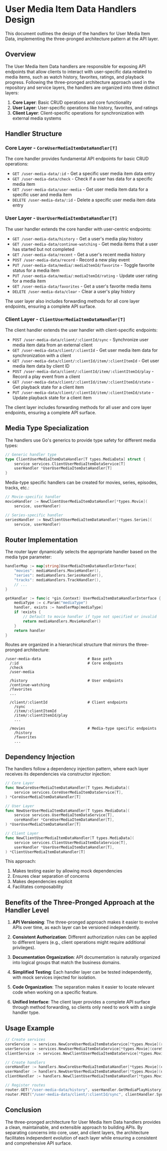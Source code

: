 # User Media Item Data Handlers Design

This document outlines the design of the handlers for User Media Item Data, implementing the three-pronged architecture pattern at the API layer.

## Overview

The User Media Item Data handlers are responsible for exposing API endpoints that allow clients to interact with user-specific data related to media items, such as watch history, favorites, ratings, and playback progress. Following the three-pronged architecture approach used in the repository and service layers, the handlers are organized into three distinct layers:

1. **Core Layer**: Basic CRUD operations and core functionality
2. **User Layer**: User-specific operations like history, favorites, and ratings
3. **Client Layer**: Client-specific operations for synchronization with external media systems

## Handler Structure

### Core Layer - `CoreUserMediaItemDataHandler[T]`

The core handler provides fundamental API endpoints for basic CRUD operations:

- `GET /user-media-data/:id` - Get a specific user media item data entry
- `GET /user-media-data/check` - Check if a user has data for a specific media item
- `GET /user-media-data/user-media` - Get user media item data for a specific user and media item
- `DELETE /user-media-data/:id` - Delete a specific user media item data entry

### User Layer - `UserUserMediaItemDataHandler[T]`

The user handler extends the core handler with user-centric endpoints:

- `GET /user-media-data/history` - Get a user's media play history
- `GET /user-media-data/continue-watching` - Get media items that a user has started but not completed
- `GET /user-media-data/recent` - Get a user's recent media history
- `POST /user-media-data/record` - Record a new play event
- `PUT /user-media-data/media/:mediaItemId/favorite` - Toggle favorite status for a media item
- `PUT /user-media-data/media/:mediaItemId/rating` - Update user rating for a media item
- `GET /user-media-data/favorites` - Get a user's favorite media items
- `DELETE /user-media-data/clear` - Clear a user's play history

The user layer also includes forwarding methods for all core layer endpoints, ensuring a complete API surface.

### Client Layer - `ClientUserMediaItemDataHandler[T]`

The client handler extends the user handler with client-specific endpoints:

- `POST /user-media-data/client/:clientId/sync` - Synchronize user media item data from an external client
- `GET /user-media-data/client/:clientId` - Get user media item data for synchronization with a client
- `GET /user-media-data/client/:clientId/item/:clientItemId` - Get user media item data by client ID
- `POST /user-media-data/client/:clientId/item/:clientItemId/play` - Record a play event from a client
- `GET /user-media-data/client/:clientId/item/:clientItemId/state` - Get playback state for a client item
- `PUT /user-media-data/client/:clientId/item/:clientItemId/state` - Update playback state for a client item

The client layer includes forwarding methods for all user and core layer endpoints, ensuring a complete API surface.

## Media Type Specialization

The handlers use Go's generics to provide type safety for different media types:

```go
// Generic handler type
type ClientUserMediaItemDataHandler[T types.MediaData] struct {
    service services.ClientUserMediaItemDataService[T]
    userHandler *UserUserMediaItemDataHandler[T]
}
```

Media-type specific handlers can be created for movies, series, episodes, tracks, etc.:

```go
// Movie-specific handler
movieHandler := NewClientUserMediaItemDataHandler[*types.Movie](
    service, userHandler)

// Series-specific handler
seriesHandler := NewClientUserMediaItemDataHandler[*types.Series](
    service, userHandler)
```

## Router Implementation

The router layer dynamically selects the appropriate handler based on the media type parameter:

```go
handlerMap := map[string]UserMediaItemDataHandlerInterface{
    "movies": mediaHandlers.MovieHandler(),
    "series": mediaHandlers.SeriesHandler(),
    "tracks": mediaHandlers.TrackHandler(),
    // ...
}

getHandler := func(c *gin.Context) UserMediaItemDataHandlerInterface {
    mediaType := c.Param("mediaType")
    handler, exists := handlerMap[mediaType]
    if !exists {
        // Default to movie handler if type not specified or invalid
        return mediaHandlers.MovieHandler()
    }
    return handler
}
```

Routes are organized in a hierarchical structure that mirrors the three-pronged architecture:

```
/user-media-data                     # Base path
  /:id                               # Core endpoints
  /check
  /user-media

  /history                           # User endpoints
  /continue-watching
  /favorites
  ...

  /client/:clientId                  # Client endpoints
    /sync
    /item/:clientItemId
    /item/:clientItemId/play
    ...

  /movies                            # Media-type specific endpoints
    /history
    /favorites
    ...
```

## Dependency Injection

The handlers follow a dependency injection pattern, where each layer receives its dependencies via constructor injection:

```go
// Core Layer
func NewCoreUserMediaItemDataHandler[T types.MediaData](
    service services.CoreUserMediaItemDataService[T],
) *CoreUserMediaItemDataHandler[T]

// User Layer
func NewUserUserMediaItemDataHandler[T types.MediaData](
    service services.UserMediaItemDataService[T],
    coreHandler *CoreUserMediaItemDataHandler[T],
) *UserUserMediaItemDataHandler[T]

// Client Layer
func NewClientUserMediaItemDataHandler[T types.MediaData](
    service services.ClientUserMediaItemDataService[T],
    userHandler *UserUserMediaItemDataHandler[T],
) *ClientUserMediaItemDataHandler[T]
```

This approach:
1. Makes testing easier by allowing mock dependencies
2. Ensures clear separation of concerns
3. Makes dependencies explicit
4. Facilitates composability

## Benefits of the Three-Pronged Approach at the Handler Level

1. **API Versioning**: The three-pronged approach makes it easier to evolve APIs over time, as each layer can be versioned independently.

2. **Consistent Authorization**: Different authorization rules can be applied to different layers (e.g., client operations might require additional privileges).

3. **Documentation Organization**: API documentation is naturally organized into logical groups that match the business domains.

4. **Simplified Testing**: Each handler layer can be tested independently, with mock services injected for isolation.

5. **Code Organization**: The separation makes it easier to locate relevant code when working on a specific feature.

6. **Unified Interface**: The client layer provides a complete API surface through method forwarding, so clients only need to work with a single handler type.

## Usage Example

```go
// Create services
coreService := services.NewCoreUserMediaItemDataService[*types.Movie](repo)
userService := services.NewUserMediaItemDataService[*types.Movie](coreService, repo)
clientService := services.NewClientUserMediaItemDataService[*types.Movie](userService, repo)

// Create handlers
coreHandler := handlers.NewCoreUserMediaItemDataHandler[*types.Movie](coreService)
userHandler := handlers.NewUserUserMediaItemDataHandler[*types.Movie](userService, coreHandler)
clientHandler := handlers.NewClientUserMediaItemDataHandler[*types.Movie](clientService, userHandler)

// Register routes
router.GET("/user-media-data/history", userHandler.GetMediaPlayHistory)
router.POST("/user-media-data/client/:clientId/sync", clientHandler.SyncClientItemData)
```

## Conclusion

The three-pronged architecture for User Media Item Data handlers provides a clean, maintainable, and extensible approach to building APIs. By separating concerns into core, user, and client layers, the architecture facilitates independent evolution of each layer while ensuring a consistent and comprehensive API surface.
